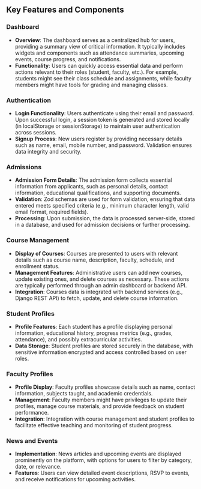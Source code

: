## Key Features and Components

### Dashboard

- **Overview**: The dashboard serves as a centralized hub for users, providing a summary view of critical information. It typically includes widgets and components such as attendance summaries, upcoming events, course progress, and notifications.
- **Functionality**: Users can quickly access essential data and perform actions relevant to their roles (student, faculty, etc.). For example, students might see their class schedule and assignments, while faculty members might have tools for grading and managing classes.

### Authentication

- **Login Functionality**: Users authenticate using their email and password. Upon successful login, a session token is generated and stored locally (in localStorage or sessionStorage) to maintain user authentication across sessions.
- **Signup Process**: New users register by providing necessary details such as name, email, mobile number, and password. Validation ensures data integrity and security.

### Admissions

- **Admission Form Details**: The admission form collects essential information from applicants, such as personal details, contact information, educational qualifications, and supporting documents.
- **Validation**: Zod schemas are used for form validation, ensuring that data entered meets specified criteria (e.g., minimum character length, valid email format, required fields).
- **Processing**: Upon submission, the data is processed server-side, stored in a database, and used for admission decisions or further processing.

### Course Management

- **Display of Courses**: Courses are presented to users with relevant details such as course name, description, faculty, schedule, and enrollment status.
- **Management Features**: Administrative users can add new courses, update existing ones, and delete courses as necessary. These actions are typically performed through an admin dashboard or backend API.
- **Integration**: Courses data is integrated with backend services (e.g., Django REST API) to fetch, update, and delete course information.

### Student Profiles

- **Profile Features**: Each student has a profile displaying personal information, educational history, progress metrics (e.g., grades, attendance), and possibly extracurricular activities.
- **Data Storage**: Student profiles are stored securely in the database, with sensitive information encrypted and access controlled based on user roles.

### Faculty Profiles

- **Profile Display**: Faculty profiles showcase details such as name, contact information, subjects taught, and academic credentials.
- **Management**: Faculty members might have privileges to update their profiles, manage course materials, and provide feedback on student performance.
- **Integration**: Integration with course management and student profiles to facilitate effective teaching and monitoring of student progress.

### News and Events

- **Implementation**: News articles and upcoming events are displayed prominently on the platform, with options for users to filter by category, date, or relevance.
- **Features**: Users can view detailed event descriptions, RSVP to events, and receive notifications for upcoming activities.

